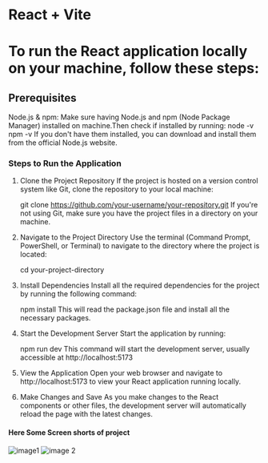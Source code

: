 
# React + Vite

# To run the React application locally on your machine, follow these steps:

## Prerequisites

Node.js & npm: Make sure having Node.js and npm (Node Package Manager) installed on machine.Then check if installed by running:
node -v
npm -v
If you don't have them installed, you can download and install them from the official Node.js website.

### Steps to Run the Application

1. Clone the Project Repository
   If the project is hosted on a version control system like Git, clone the repository to your local machine:

   git clone https://github.com/your-username/your-repository.git
   If you're not using Git, make sure you have the project files in a directory on your machine.

2. Navigate to the Project Directory
   Use the terminal (Command Prompt, PowerShell, or Terminal) to navigate to the directory where the project is located:

   cd your-project-directory

3. Install Dependencies
   Install all the required dependencies for the project by running the following command:

   npm install
   This will read the package.json file and install all the necessary packages.

4. Start the Development Server
   Start the application by running:

   npm run dev
   This command will start the development server, usually accessible at http://localhost:5173

5. View the Application
   Open your web browser and navigate to http://localhost:5173 to view your React application running locally.

6. Make Changes and Save
   As you make changes to the React components or other files, the development server will automatically reload the page with the latest changes.

#### Here Some Screen shorts of project

   ![image1](https://github.com/user-attachments/assets/cc96a780-101b-4c48-a5ae-45b0fe11d85f)
   ![image 2](https://github.com/user-attachments/assets/a76c1bd0-7415-42a0-a575-991c405931c0)
   
